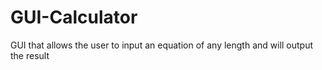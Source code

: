 # GUI-Calculator
GUI that allows the user to input an equation of any length and will output the result
